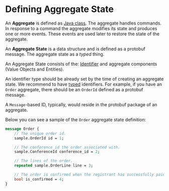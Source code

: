 # Defining Aggregate State

An **Aggregate** is defined as [Java class](../java/aggregate.md). The aggregate handles commands. In response to a command the aggregate modifies its state and produces one or more events. These events are used later to restore the state of the aggregate.

An **Aggregate State** is a data structure and is defined as a protobuf message.
The aggregate state as a *typed* thing.


An Aggregate State consists of the: [Identifier](./identifiers.md) and aggregate components (Value Objects and Entities).

An identifier type should be already set by the time of creating an aggregate state. We recommend to have [typed](../motivation/strongly-typed.md) identifiers. For example, if you have an `Order` aggregate, there should be an `OrderId` defined as a protobuf message.

A `Message`-based ID, typically, would reside in the protobuf package of an aggregate.

Below you can see a sample of the `Order` aggregate state definition:

```protobuf
message Order {
    // The unique order id.
    sample.OrderId id = 1;

    // The conference id the order associated with.
    sample.ConferenceId conference_id = 2;

    // The lines of the order.
    repeated sample.OrderLine line = 3;

    // The order is confirmed when the registrant has successfully paid for the order items.
    bool is_confirmed = 4;
}
```

